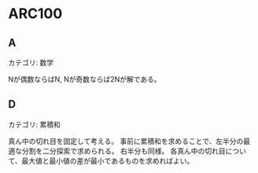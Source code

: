 # ARC100

## A
カテゴリ: 数学

Nが偶数ならばN, Nが奇数ならば2Nが解である。

## D
カテゴリ: 累積和

真ん中の切れ目を固定して考える。
事前に累積和を求めることで、左半分の最適な分割を二分探索で求められる。
右半分も同様。
各真ん中の切れ目について、最大値と最小値の差が最小であるものを求めればよい。
